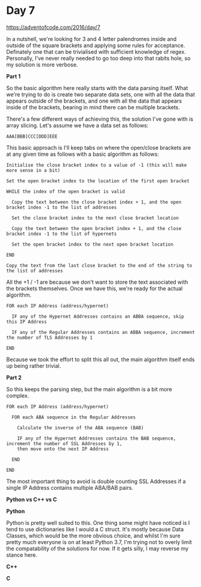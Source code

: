 # Day 7

https://adventofcode.com/2016/day/7

In a nutshell, we're looking for 3 and 4 letter palendromes inside and outside of the square brackets and applying some rules for acceptance.  Definately one that can be trivialised with sufficient knowledge of regex.  Personally, I've never really needed to go too deep into that rabits hole, so my solution is more verbose.

**Part 1**

So the basic algorithm here really starts with the data parsing itself.  What we're trying to do is create two separate data sets, one with all the data that appears outside of the brackets, and one with all the data that appears inside of the brackets, bearing in mind there can be multiple brackets.

There's a few different ways of achieving this, the solution I've gone with is array slicing.  Let's assume we have a data set as follows:

    AAA[BBB]CCC[DDD]EEE
    
This basic approach is I'll keep tabs on where the open/close brackets are at any given time as follows with a basic algorithm as follows:

    Initialise the close bracket index to a value of -1 (this will make more sense in a bit)
    
    Set the open bracket index to the location of the first open bracket
    
    WHILE the index of the open bracket is valid
    
      Copy the text between the close bracket index + 1, and the open bracket index -1 to the list of addresses
      
      Set the close bracket index to the next close bracket location
      
      Copy the text between the open bracket index + 1, and the close bracket index -1 to the list of hypernets
      
      Set the open bracket index to the next open bracket location

    END
      
    Copy the text from the last close bracket to the end of the string to the list of addresses

All the +1 / -1 are because we don't want to store the text associated with the brackets themselves.  Once we have this, we're ready for the actual algorithm.

    FOR each IP Address (address/hypernet)
    
      IF any of the Hypernet Addresses contains an ABBA sequence, skip this IP Address
      
      IF any of the Regular Addresses contains an ABBA sequence, increment the number of TLS Addresses by 1
      
    END

Because we took the effort to split this all out, the main algorithm itself ends up being rather trivial.

**Part 2**

So this keeps the parsing step, but the main algorithm is a bit more complex.

    FOR each IP Address (address/hypernet)
    
      FOR each ABA sequence in the Regular Addresses
      
        Calculate the inverse of the ABA sequence (BAB)
        
        IF any of the Hypernet Addresses contains the BAB sequence, increment the number of SSL Addresses by 1,
        then move onto the next IP Address

      END
      
    END

The most important thing to avoid is double counting SSL Addresses if a single IP Address contains multiple ABA/BAB pairs.

**Python vs C++ vs C**

**Python**

Python is pretty well suited to this.  One thing some might have noticed is I tend to use dictionaries like I would a C struct.  It's mostly because Data Classes, which would be the more obvious choice, and whilst I'm sure pretty much everyone is on at least Python 3.7, I'm trying not to overly limit the compatability of the solutions for now.  If it gets silly, I may reverse my stance here.

**C++**

**C**
